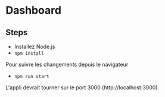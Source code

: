 # Dashboard
## Steps
- Installez Node.js 
- `npm install`

Pour suivre les changements depuis le navigateur
- `npm run start`

L'appli devrait tourner sur le port 3000 (http://localhost:3000). 
